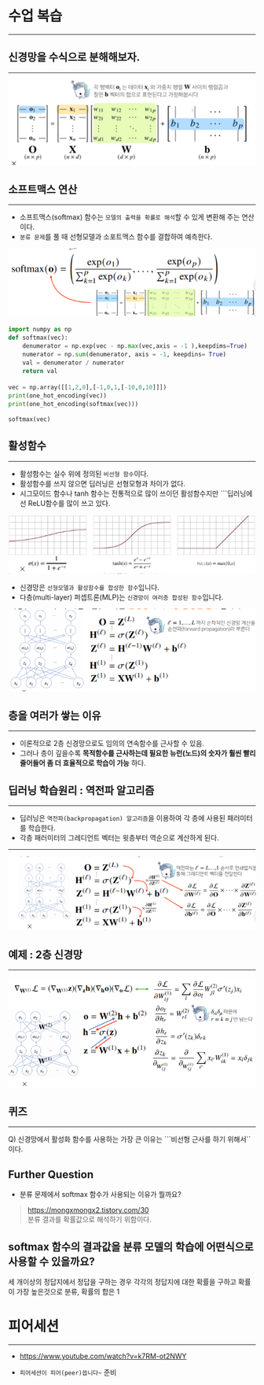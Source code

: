 
# 수업 복습
---


## 신경망을 수식으로 분해해보자.
---


![Neural.PNG](image/Neural.PNG)

## 소프트맥스 연산
---
- 소프트맥스(softmax) 함수는 ```모델의 출력을 확률로 해석```할 수 있게 변환해 주는 연산 이다.
- ```분류 문제```를 풀 때 선형모델과 소포트맥스 함수를 결합하여 예측한다.

![softmax.PNG](image/softmax.PNG)


```python
import numpy as np
def softmax(vec):
    denumerator = np.exp(vec - np.max(vec,axis = -1 ),keepdims=True)
    numerator = np.sum(denumerator, axis = -1, keepdins= True)
    val = denumerator / numerator
    return val

vec = np.array([[1,2,0],[-1,0,1,[-10,0,10]]])
print(one_hot_encoding(vec))
print(one_hot_encoding(softmax(vec)))
```



```python
softmax(vec)
```



## 활성함수
---
- 활성함수는 실수 위에 정의된 ```비선형 함수```이다.
- 활성함수를 쓰지 않으면 딥러닝은 선형모형과 차이가 없다.
- 시그모이드 함수나 tanh 함수는 전통적으로 많이 쓰이던 활성함수지만 ```딥러닝에선 ReLU함수를 많이 쓰고 있다.

![active.PNG](image/active.PNG)

- 신경망은 ```선형모델과 활성함수를 합성한 함수```입니다.
- 다층(multi-layer) 퍼셉트론(MLP)는 ```신경망이 여러층 합성된 함수```입니다.

![multi.PNG](image/multi.PNG)

## 층을 여러가 쌓는 이유
---
- 이론적으로 2층 신경망으로도 임의의 연속함수를 근사할 수 있음.
- 그러나 층이 깊을수록 **목적함수를 근사하는데 필요한 뉴런(노드)의 숫자가 훨씬 빨리 줄어들어 좀 더 효율적으로 학습이 가능** 하다.

## 딥러닝 학습원리 : 역전파 알고리즘
---
- 딥러닝은 ```역전파(backpropagation) 알고리즘```을 이용하여 각 층에 사용된 패러미터를 학습한다.
- 각층 패러미터의 그레디언트 벡터는 윗층부터 역순으로 계산하게 된다.
---


![backpropagation.PNG](image/backpropagation.PNG)

## 예제 : 2층 신경망
---
![2layer.PNG](image/2layer.PNG)

## 퀴즈
---
Q) 신경망에서 활성화 함수를 사용하는 가장 큰 이유는 ```비선형 근사를 하기 위해서`` 이다.

## Further Question

- 분류 문제에서 softmax 함수가 사용되는 이유가 뭘까요?
> https://mongxmongx2.tistory.com/30  
분류 결과를 확률값으로 해석하기 위함이다.


 softmax 함수의 결과값을 분류 모델의 학습에 어떤식으로 사용할 수 있을까요?
---
세 개이상의 정답지에서 정답을 구하는 경우 각각의 정답지에 대한 확률을 구하고 확률이 가장 높은것으로 분류, 확률의 합은 1

# 피어세션
---
- https://www.youtube.com/watch?v=k7RM-ot2NWY 

- ```피어세션이 피어(peer)씁니다~``` 준비


```python

```


```python

```


```python

```
